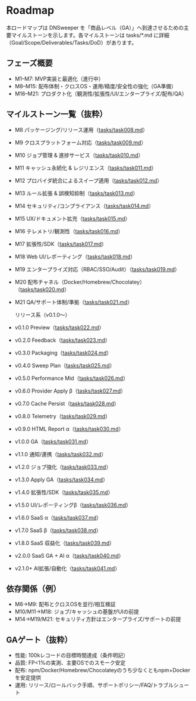 # Roadmap

本ロードマップは DNSweeper を「商品レベル（GA）」へ到達させるための主要マイルストーンを示します。各マイルストーンは tasks/*.md に詳細（Goal/Scope/Deliverables/Tasks/DoD）があります。

## フェーズ概要
- M1–M7: MVP実装と最適化（進行中）
- M8–M15: 配布体制・クロスOS・運用/精度/安全性の強化（GA準備）
- M16–M21: プロダクト化（観測性/拡張性/UI/エンタープライズ/配布/QA）

## マイルストーン一覧（抜粋）
- M8 パッケージング/リリース運用（[tasks/task008.md](tasks/task008.md)）
- M9 クロスプラットフォーム対応（[tasks/task009.md](tasks/task009.md)）
- M10 ジョブ管理 & 進捗サービス（[tasks/task010.md](tasks/task010.md)）
- M11 キャッシュ永続化 & レジリエンス（[tasks/task011.md](tasks/task011.md)）
- M12 プロバイダ統合によるスイープ適用（[tasks/task012.md](tasks/task012.md)）
- M13 ルール拡張 & 誤検知抑制（[tasks/task013.md](tasks/task013.md)）
- M14 セキュリティ/コンプライアンス（[tasks/task014.md](tasks/task014.md)）
- M15 UX/ドキュメント拡充（[tasks/task015.md](tasks/task015.md)）
- M16 テレメトリ/観測性（[tasks/task016.md](tasks/task016.md)）
- M17 拡張性/SDK（[tasks/task017.md](tasks/task017.md)）
- M18 Web UI/レポーティング（[tasks/task018.md](tasks/task018.md)）
- M19 エンタープライズ対応（RBAC/SSO/Audit）（[tasks/task019.md](tasks/task019.md)）
- M20 配布チャネル（Docker/Homebrew/Chocolatey）（[tasks/task020.md](tasks/task020.md)）
- M21 QA/サポート体制/準拠（[tasks/task021.md](tasks/task021.md)）
  
  リリース系（v0.1.0〜）
  
- v0.1.0 Preview（[tasks/task022.md](tasks/task022.md)）
- v0.2.0 Feedback（[tasks/task023.md](tasks/task023.md)）
- v0.3.0 Packaging（[tasks/task024.md](tasks/task024.md)）
- v0.4.0 Sweep Plan（[tasks/task025.md](tasks/task025.md)）
- v0.5.0 Performance Mid（[tasks/task026.md](tasks/task026.md)）
- v0.6.0 Provider Apply β（[tasks/task027.md](tasks/task027.md)）
- v0.7.0 Cache Persist（[tasks/task028.md](tasks/task028.md)）
- v0.8.0 Telemetry（[tasks/task029.md](tasks/task029.md)）
- v0.9.0 HTML Report α（[tasks/task030.md](tasks/task030.md)）
- v1.0.0 GA（[tasks/task031.md](tasks/task031.md)）
- v1.1.0 通知/連携（[tasks/task032.md](tasks/task032.md)）
- v1.2.0 ジョブ強化（[tasks/task033.md](tasks/task033.md)）
- v1.3.0 Apply GA（[tasks/task034.md](tasks/task034.md)）
- v1.4.0 拡張性/SDK（[tasks/task035.md](tasks/task035.md)）
- v1.5.0 UI/レポーティングβ（[tasks/task036.md](tasks/task036.md)）
- v1.6.0 SaaS α（[tasks/task037.md](tasks/task037.md)）
- v1.7.0 SaaS β（[tasks/task038.md](tasks/task038.md)）
- v1.8.0 SaaS 収益化（[tasks/task039.md](tasks/task039.md)）
- v2.0.0 SaaS GA + AI α（[tasks/task040.md](tasks/task040.md)）
- v2.1.0+ AI拡張/自動化（[tasks/task041.md](tasks/task041.md)）

## 依存関係（例）
- M8→M9: 配布とクロスOSを並行/相互検証
- M10/M11→M18: ジョブ/キャッシュの基盤がUIの前提
- M14→M19/M21: セキュリティ方針はエンタープライズ/サポートの前提

## GAゲート（抜粋）
- 性能: 100kレコードの目標時間達成（条件明記）
- 品質: FP<1%の実測、主要OSでのスモーク安定
- 配布: npm/Docker/Homebrew/Chocolateyのうち少なくともnpm+Dockerを安定提供
- 運用: リリース/ロールバック手順、サポートポリシー/FAQ/トラブルシュート
